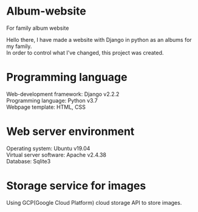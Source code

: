 # Album-website
For family album website  

Hello there, I have made a website with Django in python as an albums for my family.  
In order to control what I've changed, this project was created.  

# Programming language

Web-development framework: Django v2.2.2  
Programming language: Python v3.7  
Webpage template: HTML, CSS  

# Web server environment

Operating system: Ubuntu v19.04  
Virtual server software: Apache v2.4.38  
Database: Sqlite3  

# Storage service for images
Using GCP(Google Cloud Platform) cloud storage API to store images.  
